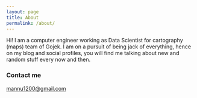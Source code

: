 ```yaml
---
layout: page
title: About
permalink: /about/
---
```


Hi! I am a computer engineer working as Data Scientist for cartography (maps) team of Gojek.
I am on a pursuit of being jack of everything, hence on my blog and social profiles, you will find me talking about new and random stuff every now and then.


### Contact me

[mannu1200@gmail.com](mailto:mannu1200@gmail.com)
